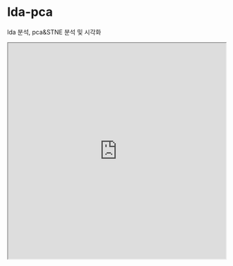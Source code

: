 # lda-pca
lda 분석, pca&amp;STNE 분석 및 시각화

<iframe src="http://192.168.0.5:31419/" width="100%" height="500"></iframe>
